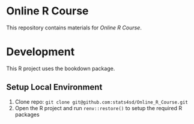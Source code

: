 # Online R Course

This repository contains materials for _Online R Course_.

# Development
This R project uses the bookdown package.

## Setup Local Environment
1.	Clone repo: `git clone git@github.com:stats4sd/Online_R_Course.git`
2.	Open the R project and run `renv::restore()` to setup the required R packages
